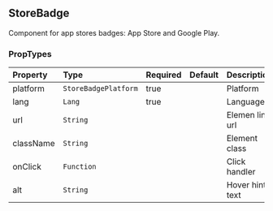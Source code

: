 ## StoreBadge

Component for app stores badges: App Store and Google Play.

### PropTypes

| Property  | Type                 | Required | Default | Description     |
| :-------- | :------------------- | :------- | :------ | :-------------- |
| platform  | `StoreBadgePlatform` | true     |         | Platform        |
| lang      | `Lang`               | true     |         | Language        |
| url       | `String`             |          |         | Elemen link url |
| className | `String`             |          |         | Element class   |
| onClick   | `Function`           |          |         | Click handler   |
| alt       | `String`             |          |         | Hover hint text |
